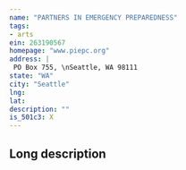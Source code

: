 ```yaml
---
name: "PARTNERS IN EMERGENCY PREPAREDNESS"
tags:
- arts
ein: 263190567
homepage: "www.piepc.org"
address: |
 PO Box 755, \nSeattle, WA 98111
state: "WA"
city: "Seattle"
lng: 
lat: 
description: ""
is_501c3: X
---
```


## Long description


